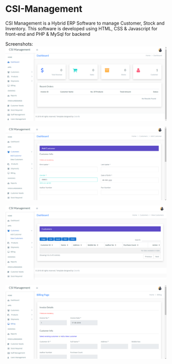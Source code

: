 # CSI-Management
CSI Management is a Hybrid ERP Software to manage Customer, Stock and Inventory.
This software is developed using HTML, CSS & Javascript for front-end and PHP & MySql for backend

Screenshots:
![alt text](https://github.com/akhilbattula/CSI-Management/blob/master/Screenshots/1.PNG)

![alt text](https://github.com/akhilbattula/CSI-Management/blob/master/Screenshots/2.PNG)

![alt text](https://github.com/akhilbattula/CSI-Management/blob/master/Screenshots/3.PNG)

![alt text](https://github.com/akhilbattula/CSI-Management/blob/master/Screenshots/4.PNG)
